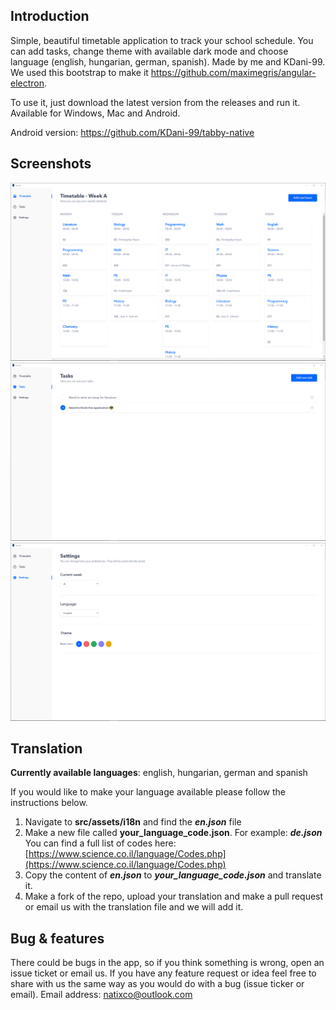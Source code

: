## Introduction
Simple, beautiful timetable application to track your school schedule. You can add tasks, change theme with available dark mode and choose language (english, hungarian, german, spanish).
Made by me and KDani-99. We used this bootstrap to make it https://github.com/maximegris/angular-electron.

To use it, just download the latest version from the releases and run it.
Available for Windows, Mac and Android.

Android version: https://github.com/KDani-99/tabby-native

## Screenshots

![Screenshot 1](/src/screenshots/1.png)
![Screenshot 2](/src/screenshots/2.png)
![Screenshot 3](/src/screenshots/3.png)

## Translation
**Currently available languages**: english, hungarian, german and spanish

If you would like to make your language available please follow the instructions below.
 1. Navigate to **src/assets/i18n** and find the ***en.json*** file
 2. Make a new file called **your_language_code.json**. For example: ***de.json***
 You can find a full list of codes here: [https://www.science.co.il/language/Codes.php](https://www.science.co.il/language/Codes.php)
 3. Copy the content of ***en.json*** to ***your_language_code.json*** and translate it.
 4. Make a fork of the repo, upload your translation and make a pull request or email us with the translation file and we will add it.

## Bug & features
There could be bugs in the app, so if you think something is wrong, open an issue ticket or email us.
If you have any feature request or idea feel free to share with us the same way as you would do with a bug (issue ticker or email).
Email address: natixco@outlook.com
